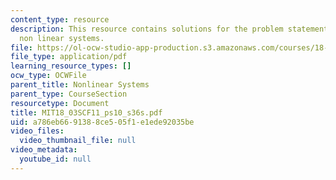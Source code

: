 ```yaml
---
content_type: resource
description: This resource contains solutions for the problem statements related to
  non linear systems.
file: https://ol-ocw-studio-app-production.s3.amazonaws.com/courses/18-03sc-differential-equations-fall-2011/a786eb6691388ce505f1e1ede92035be_MIT18_03SCF11_ps10_s36s.pdf
file_type: application/pdf
learning_resource_types: []
ocw_type: OCWFile
parent_title: Nonlinear Systems
parent_type: CourseSection
resourcetype: Document
title: MIT18_03SCF11_ps10_s36s.pdf
uid: a786eb66-9138-8ce5-05f1-e1ede92035be
video_files:
  video_thumbnail_file: null
video_metadata:
  youtube_id: null
---
```


